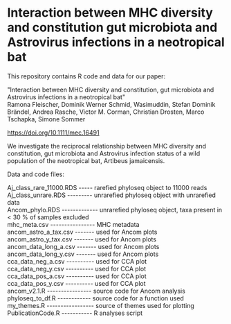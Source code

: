 # Interaction between MHC diversity and constitution gut microbiota and Astrovirus infections in a neotropical bat
This repository contains R code and data for our paper: 


"Interaction between MHC diversity and constitution, gut microbiota and Astrovirus infections in a neotropical bat" <br>
Ramona Fleischer, Dominik Werner Schmid, Wasimuddin, Stefan Dominik Brändel, Andrea Rasche, Victor M. Corman, Christian Drosten, Marco Tschapka, Simone Sommer

https://doi.org/10.1111/mec.16491

We investigate the reciprocal relationship between MHC diversity and constitution, gut microbiota and Astrovirus infection status of a wild population of the neotropical bat, Artibeus jamaicensis.


Data and code files:

Aj_class_rare_11000.RDS ----- rarefied phyloseq object to 11000 reads <br>
Aj_class_unrare.RDS --------- unrarefied phyloseq object with unrarefied data <br>
Ancom_phylo.RDS ------------- unrarefied phyloseq object, taxa present in < 30 %  of samples excluded <br>
mhc_meta.csv ---------------- MHC metadata <br>
ancom_astro_a_tax.csv ------- used for Ancom plots <br>
ancom_astro_y_tax.csv ------- used for Ancom plots <br>
ancom_data_long_a.csv ------- used for Ancom plots <br>
ancom_data_long_y.csv ------- used for Ancom plots <br>
cca_data_neg_a.csv ---------- used for CCA plot <br>
cca_data_neg_y.csv ---------- used for CCA plot <br>
cca_data_pos_a.csv ---------- used for CCA plot <br>
cca_data_pos_y.csv ---------- used for CCA plot <br>
ancom_v2.1.R ---------------- source code for Ancom analysis <br>
phyloseq_to_df.R ------------ source code for a function used <br>
my_themes.R ----------------- source of themes used for plotting <br>
PublicationCode.R ----------- R analyses script
